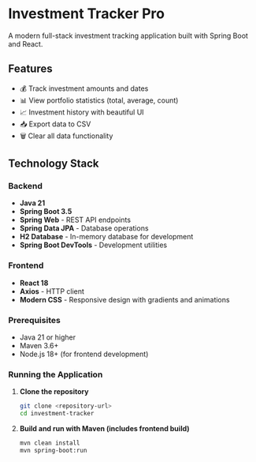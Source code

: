 # Investment Tracker Pro

A modern full-stack investment tracking application built with Spring Boot and React.

## Features

- 💰 Track investment amounts and dates
- 📊 View portfolio statistics (total, average, count)
- 📈 Investment history with beautiful UI
- 📥 Export data to CSV
- 🗑️ Clear all data functionality

## Technology Stack

### Backend
- **Java 21**
- **Spring Boot 3.5**
- **Spring Web** - REST API endpoints
- **Spring Data JPA** - Database operations
- **H2 Database** - In-memory database for development
- **Spring Boot DevTools** - Development utilities

### Frontend
- **React 18**
- **Axios** - HTTP client
- **Modern CSS** - Responsive design with gradients and animations



### Prerequisites
- Java 21 or higher
- Maven 3.6+ 
- Node.js 18+ (for frontend development)

### Running the Application

1. **Clone the repository**
   ```bash
   git clone <repository-url>
   cd investment-tracker
   ```

2. **Build and run with Maven (includes frontend build)**
   ```bash
   mvn clean install
   mvn spring-boot:run
   ```


